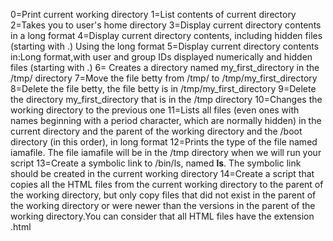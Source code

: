 0=Print current working directory
1=List contents of current directory
2=Takes you to user's home directory
3=Display current directory contents in a long format
4=Display current directory contents, including hidden files (starting with .) Using the long format
5=Display current directory contents in:Long format,with user and group IDs displayed numerically and hidden files (starting with .)
6= Creates a directory named my_first_directory in the /tmp/ directory
7=Move the file betty from /tmp/ to /tmp/my_first_directory
8=Delete the file betty, the file betty is in /tmp/my_first_directory
9=Delete the directory my_first_directory that is in the /tmp directory
10=Changes the working directory to the previous one
11=Lists all files (even ones with names beginning with a period character, which are normally hidden) in the current directory and the parent of the working directory and the /boot directory (in this order), in long format
12=Prints the type of the file named iamafile. The file iamafile will be in the /tmp directory when we will run your script
13=Create a symbolic link to /bin/ls, named __ls__. The symbolic link should be created in the current working directory
14=Create a script that copies all the HTML files from the current working directory to the parent of the working directory, but only copy files that did not exist in the parent of the working directory or were newer than the versions in the parent of the working directory.You can consider that all HTML files have the extension .html
